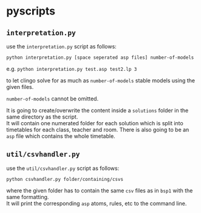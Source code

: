 # pyscripts

## `interpretation.py`

use the `interpretation.py` script as follows:

`python interpretation.py [space seperated asp files] number-of-models`

e.g. `python interpretation.py test.asp test2.lp 3`

to let clingo solve for as much as `number-of-models` stable models using the given files.

`number-of-models` cannot be omitted.

It is going to create/overwrite the content inside a `solutions` folder in the same directory as the script.  
It will contain one numerated folder for each solution which is split into timetables for each class, teacher and room.
There is also going to be an `asp` file which contains the whole timetable.

## `util/csvhandler.py`

use the `util/csvhandler.py` script as follows:

`python csvhandler.py folder/containing/csvs`

where the given folder has to contain the same `csv` files as in `bsp1` with the same formatting.  
It will print the corresponding `asp` atoms, rules, etc to the command line.
